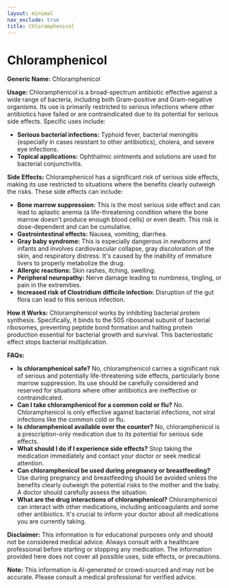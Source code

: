 ```yaml
---
layout: minimal
nav_exclude: true
title: Chloramphenicol
---
```


# Chloramphenicol

**Generic Name:** Chloramphenicol

**Usage:** Chloramphenicol is a broad-spectrum antibiotic effective against a wide range of bacteria, including both Gram-positive and Gram-negative organisms.  Its use is primarily restricted to serious infections where other antibiotics have failed or are contraindicated due to its potential for serious side effects.  Specific uses include:

* **Serious bacterial infections:**  Typhoid fever, bacterial meningitis (especially in cases resistant to other antibiotics), cholera, and severe eye infections.
* **Topical applications:**  Ophthalmic ointments and solutions are used for bacterial conjunctivitis.


**Side Effects:** Chloramphenicol has a significant risk of serious side effects, making its use restricted to situations where the benefits clearly outweigh the risks.  These side effects can include:

* **Bone marrow suppression:** This is the most serious side effect and can lead to aplastic anemia (a life-threatening condition where the bone marrow doesn't produce enough blood cells) or even death.  This risk is dose-dependent and can be cumulative.
* **Gastrointestinal effects:** Nausea, vomiting, diarrhea.
* **Gray baby syndrome:**  This is especially dangerous in newborns and infants and involves cardiovascular collapse, gray discoloration of the skin, and respiratory distress.  It's caused by the inability of immature livers to properly metabolize the drug.
* **Allergic reactions:** Skin rashes, itching, swelling.
* **Peripheral neuropathy:**  Nerve damage leading to numbness, tingling, or pain in the extremities.
* **Increased risk of Clostridium difficile infection:** Disruption of the gut flora can lead to this serious infection.


**How it Works:** Chloramphenicol works by inhibiting bacterial protein synthesis.  Specifically, it binds to the 50S ribosomal subunit of bacterial ribosomes, preventing peptide bond formation and halting protein production essential for bacterial growth and survival.  This bacteriostatic effect stops bacterial multiplication.


**FAQs:**

* **Is chloramphenicol safe?**  No, chloramphenicol carries a significant risk of serious and potentially life-threatening side effects, particularly bone marrow suppression.  Its use should be carefully considered and reserved for situations where other antibiotics are ineffective or contraindicated.
* **Can I take chloramphenicol for a common cold or flu?** No. Chloramphenicol is only effective against bacterial infections, not viral infections like the common cold or flu.
* **Is chloramphenicol available over the counter?** No, chloramphenicol is a prescription-only medication due to its potential for serious side effects.
* **What should I do if I experience side effects?**  Stop taking the medication immediately and contact your doctor or seek medical attention.
* **Can chloramphenicol be used during pregnancy or breastfeeding?**  Use during pregnancy and breastfeeding should be avoided unless the benefits clearly outweigh the potential risks to the mother and the baby.  A doctor should carefully assess the situation.
* **What are the drug interactions of chloramphenicol?**  Chloramphenicol can interact with other medications, including anticoagulants and some other antibiotics.  It's crucial to inform your doctor about all medications you are currently taking.


**Disclaimer:** This information is for educational purposes only and should not be considered medical advice.  Always consult with a healthcare professional before starting or stopping any medication.  The information provided here does not cover all possible uses, side effects, or precautions.


**Note:** This information is AI-generated or crowd-sourced and may not be accurate. Please consult a medical professional for verified advice.